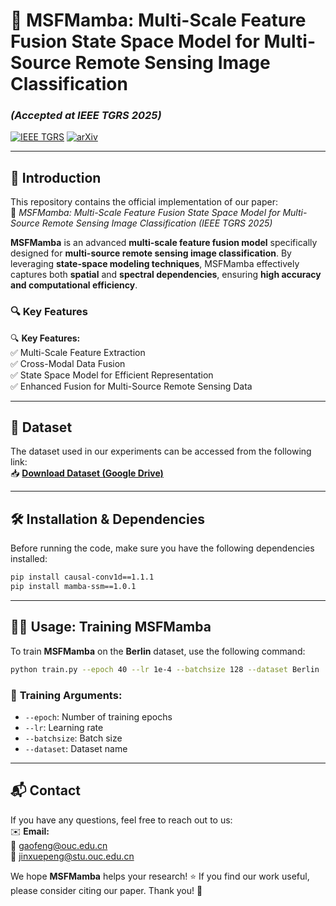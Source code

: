 # 🚀 **MSFMamba: Multi-Scale Feature Fusion State Space Model for Multi-Source Remote Sensing Image Classification**  

### *(Accepted at IEEE TGRS 2025)*  

[![IEEE TGRS](https://img.shields.io/badge/IEEE-TGRS-blue)](https://ieeexplore.ieee.org/document/10856240)  [![arXiv](https://img.shields.io/badge/arXiv-2408.14255-b31b1b)](https://arxiv.org/abs/2408.14255) 

---

## 📌 **Introduction**

This repository contains the official implementation of our paper:  
📄 *MSFMamba: Multi-Scale Feature Fusion State Space Model for Multi-Source Remote Sensing Image Classification* *(IEEE TGRS 2025)*  

**MSFMamba** is an advanced **multi-scale feature fusion model** specifically designed for **multi-source remote sensing image classification**.
 By leveraging **state-space modeling techniques**, MSFMamba effectively captures both **spatial** and **spectral dependencies**, ensuring **high accuracy and computational efficiency**.

### 🔍 **Key Features**

🔍 **Key Features:**  
✅ Multi-Scale Feature Extraction  
✅ Cross-Modal Data Fusion  
✅ State Space Model for Efficient Representation  
✅ Enhanced Fusion for Multi-Source Remote Sensing Data  

---

## 📂 **Dataset**  

The dataset used in our experiments can be accessed from the following link:  
📥 **[Download Dataset (Google Drive)](https://drive.google.com/file/d/1iZEIAVhlt2QJb_RECp0bHFVN7C8po8ag/view?usp=sharing)**  

---

## 🛠 **Installation & Dependencies**

Before running the code, make sure you have the following dependencies installed:

```bash
pip install causal-conv1d==1.1.1
pip install mamba-ssm==1.0.1
```

---

## 🏋️‍♂️ **Usage: Training MSFMamba**

To train **MSFMamba** on the **Berlin** dataset, use the following command:

```bash
python train.py --epoch 40 --lr 1e-4 --batchsize 128 --dataset Berlin
```

### 🔧 **Training Arguments**:

- `--epoch`: Number of training epochs
- `--lr`: Learning rate
- `--batchsize`: Batch size
- `--dataset`: Dataset name

---

## 📬 **Contact**

If you have any questions, feel free to reach out to us:  
✉️ **Email:**  
📧 [gaofeng@ouc.edu.cn](mailto:gaofeng@ouc.edu.cn)  
📧 [jinxuepeng@stu.ouc.edu.cn](mailto:jinxuepeng@stu.ouc.edu.cn)  

We hope **MSFMamba** helps your research! ⭐ If you find our work useful, please consider citing our paper. Thank you! 🎉